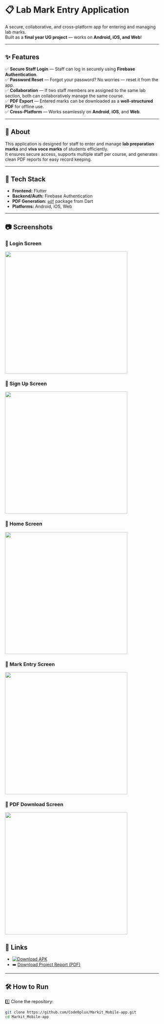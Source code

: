 # 📋 Lab Mark Entry Application

A secure, collaborative, and cross-platform app for entering and managing lab marks.  
Built as a **final year UG project** — works on **Android, iOS, and Web**!

---

## ✨ Features

✅ **Secure Staff Login** — Staff can log in securely using **Firebase Authentication**.  
✅ **Password Reset** — Forgot your password? No worries — reset it from the app.  
✅ **Collaboration** — If two staff members are assigned to the same lab section, both can collaboratively manage the same course.  
✅ **PDF Export** — Entered marks can be downloaded as a **well-structured PDF** for offline use.  
✅ **Cross-Platform** — Works seamlessly on **Android**, **iOS**, and **Web**.

---

## 📖 About

This application is designed for staff to enter and manage **lab preparation marks** and **viva voce marks** of students efficiently.  
It ensures secure access, supports multiple staff per course, and generates clean PDF reports for easy record keeping.

---

## 🚀 Tech Stack

- **Frontend:** Flutter
- **Backend/Auth:** Firebase Authentication
- **PDF Generation:** [`pdf`](https://pub.dev/packages/pdf) package from Dart
- **Platforms:** Android, iOS, Web

---

## 📷 Screenshots

### 🔐 Login Screen
<img src="lib/asserts/loginpage.png" width="400"/>

### 📝 Sign Up Screen 
<img src="lib/asserts/signup.png" width="400"/>

### 📄 Home Screen 
<img src="lib/asserts/homescreen.png" width="400"/>

### 📝 Mark Entry Screen 
<img src="lib/asserts/Markentryscreen.png" width="400"/>

### 📄 PDF Download Screen 
<img src="lib/asserts/Markreport.png" width="400"/>


## 🔗 Links

- [![Download APK](https://img.shields.io/badge/Download-APK-blue?logo=android)](https://github.com/Code0plux/Markit_Mobile-app/releases/download/v1.0.0/Markit.apk)
- ➡️ [Download Project Report (PDF)](lib/asserts/Markitreport.pdf)

---

## 🛠️ How to Run

1️⃣ Clone the repository:
```bash
git clone https://github.com/Code0plux/Markit_Mobile-app.git
cd Markit_Mobile-app

